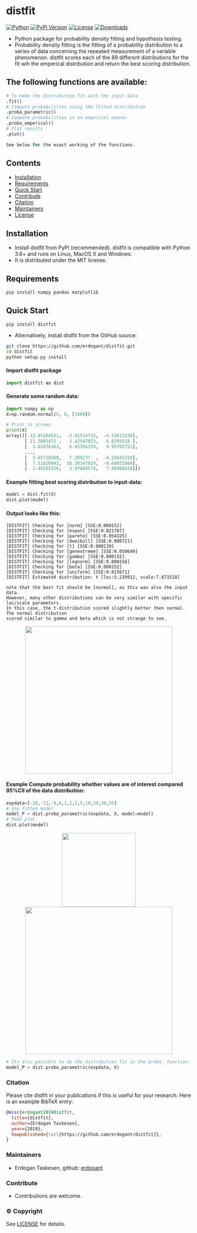 # distfit

[![Python](https://img.shields.io/pypi/pyversions/distfit)](https://img.shields.io/pypi/pyversions/distfit)
[![PyPI Version](https://img.shields.io/pypi/v/distfit)](https://pypi.org/project/distfit/)
[![License](https://img.shields.io/badge/license-MIT-green.svg)](https://github.com/erdogant/distfit/blob/master/LICENSE)
[![Downloads](https://pepy.tech/badge/distfit)](https://pepy.tech/project/distfit)

* Python package for probability density fitting and hypothesis testing.
* Probability density fitting is the fitting of a probability distribution to a series of data concerning the repeated measurement of a variable phenomenon. distfit scores each of the 89 different distributions for the fit wih the emperical distribution and return the best scoring distribution.

## The following functions are available:
```python
# To make the distribution fit with the input data
.fit()
# Compute probabilities using the fitted distribution
.proba_parametric()
# Compute probabilities in an emperical manner
.proba_emperical()
# Plot results
.plot()

See below for the exact working of the functions.
```

## Contents
- [Installation](#-installation)
- [Requirements](#-Requirements)
- [Quick Start](#-quick-start)
- [Contribute](#-contribute)
- [Citation](#-citation)
- [Maintainers](#-maintainers)
- [License](#-copyright)

## Installation
* Install distfit from PyPI (recommended). distfit is compatible with Python 3.6+ and runs on Linux, MacOS X and Windows. 
* It is distributed under the MIT license.

## Requirements
```python
pip install numpy pandas matplotlib
```

## Quick Start
```
pip install distfit
```

* Alternatively, install distfit from the GitHub source:
```bash
git clone https://github.com/erdogant/distfit.git
cd distfit
python setup.py install
```  
#### Import distfit package
```python
import distfit as dist
```
#### Generate some random data:
```python
import numpy as np
X=np.random.normal(5, 8, [1000])

# Print to screen
print(X)
array([[-12.65284521,  -3.81514715,  -4.53613236],
       [ 11.5865475 ,   2.42547023,   6.6395518 ],
       [  3.82076163,   6.65765319,   9.95795751],
       ...,
       [  3.65728268,   7.298237  ,  -4.25641318],
       [  7.51820943,  16.26147929,  -0.60033084],
       [  2.49165326,   3.97880574,   7.98986818]])
```
#### Example fitting best scoring distribution to input-data:
```python
model = dist.fit(X)
dist.plot(model)
```
#### Output looks like this:
```
[DISTFIT] Checking for [norm] [SSE:0.000152]
[DISTFIT] Checking for [expon] [SSE:0.021767] 
[DISTFIT] Checking for [pareto] [SSE:0.054325] 
[DISTFIT] Checking for [dweibull] [SSE:0.000721]
[DISTFIT] Checking for [t] [SSE:0.000139]
[DISTFIT] Checking for [genextreme] [SSE:0.050649]
[DISTFIT] Checking for [gamma] [SSE:0.000152]
[DISTFIT] Checking for [lognorm] [SSE:0.000156]
[DISTFIT] Checking for [beta] [SSE:0.000152]
[DISTFIT] Checking for [uniform] [SSE:0.015671] 
[DISTFIT] Estimated distribution: t [loc:5.239912, scale:7.871518]

note that the best fit should be [normal], as this was also the input data. 
However, many other distributions can be very similar with specific loc/scale parameters. 
In this case, the t-distribution scored slightly better then normal. The normal distribution 
scored similar to gamma and beta which is not strange to see. 
```
<p align="center">
  <img src="https://github.com/erdogant/distfit/blob/master/docs/figs/fig1.png" width="400" />
</p>

#### Example Compute probability whether values are of interest compared 95%CII of the data distribution:
```python
expdata=[-20,-12,-8,0,1,2,3,5,10,20,30,35]
# Use fitted model
model_P = dist.proba_parametric(expdata, X, model=model)
# Make plot
dist.plot(model)
```
<p align="center">
  <img src="https://github.com/erdogant/distfit/blob/master/docs/figs/fig2a.png" width="200" />
  <img src="https://github.com/erdogant/distfit/blob/master/docs/figs/fig2b.png" width="400" />
</p>

```python
# Its also possible to do the distribution fit in the proba_ function:
model_P = dist.proba_parametric(expdata, X)
```


### Citation
Please cite distfit in your publications if this is useful for your research. Here is an example BibTeX entry:
```BibTeX
@misc{erdogant2019distfit,
  title={distfit},
  author={Erdogan Taskesen},
  year={2019},
  howpublished={\url{https://github.com/erdogant/distfit}},
}
```

### Maintainers
* Erdogan Taskesen, github: [erdogant](https://github.com/erdogant)

### Contribute
* Contributions are welcome.

### © Copyright
See [LICENSE](LICENSE) for details.
